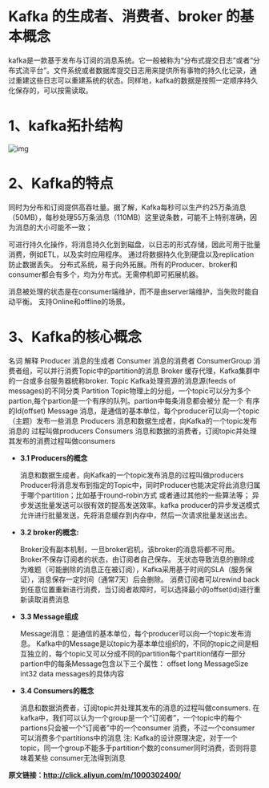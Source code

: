 # Kafka 的生成者、消费者、broker 的基本概念

kafka是一款基于发布与订阅的消息系统。它一般被称为“分布式提交日志”或者“分布式流平台”。文件系统或者数据库提交日志用来提供所有事物的持久化记录，通过重建这些日志可以重建系统的状态。同样地，kafka的数据是按照一定顺序持久化保存的，可以按需读取。





# 1、kafka拓扑结构



![img](https://pics5.baidu.com/feed/63d0f703918fa0ecff35229350f816e73c6ddb33.jpeg?token=038692feaa82d68e7c48c31300050d4e)



# 2、Kafka的特点





同时为分布和订阅提供高吞吐量。据了解，Kafka每秒可以生产约25万条消息（50MB），每秒处理55万条消息（110MB）这里说条数，可能不上特别准确，因为消息的大小可能不一致；





可进行持久化操作，将消息持久化到到磁盘，以日志的形式存储，因此可用于批量消费，例如ETL，以及实时应用程序。 通过将数据持久化到硬盘以及replication防止数据丢失。
分布式系统，易于向外拓展。所有的Producer、broker和consumer都会有多个，均为分布式。无需停机即可拓展机器。





消息被处理的状态是在consumer端维护，而不是由server端维护，当失败时能自动平衡。
支持Online和offline的场景。





# 3、Kafka的核心概念





名词 解释
Producer 消息的生成者
Consumer 消息的消费者
ConsumerGroup 消费者组，可以并行消费Topic中的partition的消息
Broker 缓存代理，Kafka集群中的一台或多台服务器统称broker.
Topic Kafka处理资源的消息源(feeds of messages)的不同分类
Partition Topic物理上的分组，一个topic可以分为多个partion,每个partion是一个有序的队列。partion中每条消息都会被分 配一个 有序的Id(offset)
Message 消息，是通信的基本单位，每个producer可以向一个topic（主题）发布一些消息
Producers 消息和数据生成者，向Kafka的一个topic发布消息的 过程叫做producers
Consumers 消息和数据的消费者，订阅topic并处理其发布的消费过程叫做consumers





- **3.1 Producers的概念**

  消息和数据生成者，向Kafka的一个topic发布消息的过程叫做producers
  Producer将消息发布到指定的Topic中，同时Producer也能决定将此消息归属于哪个partition；比如基于round-robin方式 或者通过其他的一些算法等；
  异步发送批量发送可以很有效的提高发送效率。kafka producer的异步发送模式允许进行批量发送，先将消息缓存到内存中，然后一次请求批量发送出去。





- **3.2 broker的概念:**

  Broker没有副本机制，一旦broker宕机，该broker的消息将都不可用。
  Broker不保存订阅者的状态，由订阅者自己保存。
  无状态导致消息的删除成为难题（可能删除的消息正在被订阅），Kafka采用基于时间的SLA（服务保证），消息保存一定时间（通常7天）后会删除。
  消费订阅者可以rewind back到任意位置重新进行消费，当订阅者故障时，可以选择最小的offset(id)进行重新读取消费消息





- **3.3 Message组成**

  Message消息：是通信的基本单位，每个producer可以向一个topic发布消息。
  Kafka中的Message是以topic为基本单位组织的，不同的topic之间是相互独立的，每个topic又可以分成不同的partition每个partition储存一部分
  partion中的每条Message包含以下三个属性：
  offset long
  MessageSize int32
  data messages的具体内容





- **3.4 Consumers的概念**

  消息和数据消费者，订阅topic并处理其发布的消息的过程叫做consumers. 在kafka中，我们可以认为一个group是一个“订阅者”，一个topic中的每个partions只会被一个“订阅者”中的一个consumer 消费，不过一个consumer可以消费多个partitions中的消息 注: Kafka的设计原理决定，对于一个topic，同一个group不能多于partition个数的consumer同时消费，否则将意味着某些 consumer无法得到消息



**原文链接：http://click.aliyun.com/m/1000302400/**